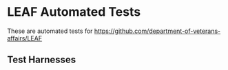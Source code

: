 # LEAF Automated Tests

These are automated tests for https://github.com/department-of-veterans-affairs/LEAF

## Test Harnesses
